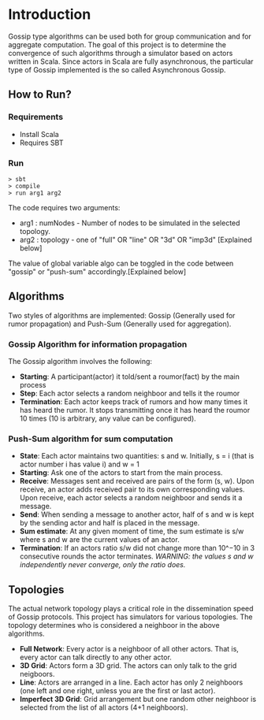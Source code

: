 # Introduction

Gossip type algorithms can be used both for group communication and for aggregate computation. The goal of this project is to determine
the convergence of such algorithms through a simulator based on actors written in Scala. Since actors in Scala are fully asynchronous, the particular type of Gossip implemented is the so called Asynchronous Gossip.

## How to Run? ##

### Requirements ###
* Install Scala
* Requires SBT

### Run ###
```shell
> sbt
> compile
> run arg1 arg2
```

The code requires two arguments: 

* arg1 : numNodes - Number of nodes to be simulated in the selected topology.
* arg2 : topology - one of "full" OR "line" OR "3d" OR "imp3d" [Explained below]

The value of global variable algo can be toggled in the code between "gossip" or "push-sum" accordingly.[Explained below]

## Algorithms ##

Two styles of algorithms are implemented: Gossip (Generally used for rumor propagation) and Push-Sum (Generally used for aggregation).

### Gossip Algorithm for information propagation ###

The Gossip algorithm involves the following:
* **Starting**: A participant(actor) it told/sent a roumor(fact) by the main process
* **Step**: Each actor selects a random neighboor and tells it the roumor 
* **Termination**: Each actor keeps track of rumors and how many times it has heard the rumor. It stops transmitting once it has heard the roumor 10 times (10 is arbitrary, any value can be configured).

### Push-Sum algorithm for sum computation ###

* **State**: Each actor maintains two quantities: s and w. Initially, s = i (that is actor number i has value i) and w = 1
* **Starting**: Ask one of the actors to start from the main process.
* **Receive**: Messages sent and received are pairs of the form (s, w). Upon receive, an actor adds received pair to its own corresponding values. Upon receive, each actor selects a random neighboor and sends it a message.
* **Send**: When sending a message to another actor, half of s and w is kept by the sending actor and half is placed in the message.
* **Sum estimate**: At any given moment of time, the sum estimate is s/w where s and w are the current values of an actor.
* **Termination**: If an actors ratio s/w did not change more than 10^−10 in 3 consecutive rounds the actor terminates. 
_WARNING: the values s and w independently never converge, only the ratio does._

## Topologies ##

The actual network topology plays a critical role in the dissemination speed of Gossip protocols. This project has simulators for various topologies. The topology determines who is considered a neighboor in the above algorithms.

* **Full Network**:  Every actor is a neighboor of all other actors. That is, every actor can talk directly to any other actor.
* **3D Grid**: Actors form a 3D grid. The actors can only talk to the grid neigboors.
* **Line**: Actors are arranged in a line. Each actor has only 2 neighboors (one left and one right, unless you are the first or last actor).
* **Imperfect 3D Grid**: Grid arrangement but one random other neighboor is selected from the list of all actors (4+1 neighboors).
